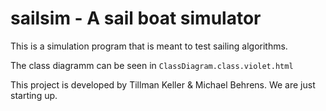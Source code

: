 # sailsim - A sail boat simulator
This is a simulation program that is meant to test sailing algorithms.

The class diagramm can be seen in `ClassDiagram.class.violet.html`

This project is developed by Tillman Keller & Michael Behrens. We are just starting up.
